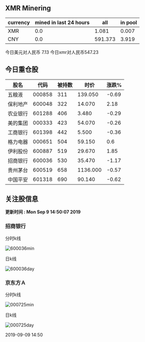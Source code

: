 ## XMR Minering

|currency|mined in last 24 hours|all|in pool|
|---|---|---|---|
|XMR|0.0|1.081|0.007|
|CNY|0.0|591.373|3.919|

今日美元对人民币 7.13	今日xmr对人民币547.23


## 今日重仓股 

|股名|代码|被持数|时价|涨跌%|
|---|---|---|---|---|
|五粮液|000858|311|139.050|-0.69|
|保利地产|600048|322|14.070|2.18|
|农业银行|601288|406|3.480|-0.29|
|美的集团|000333|423|54.070|-0.26|
|工商银行|601398|442|5.500|-0.36|
|格力电器|000651|504|59.150|0.6|
|伊利股份|600887|519|29.670|1.85|
|招商银行|600036|530|35.470|-1.17|
|贵州茅台|600519|658|1136.000|-0.57|
|中国平安|601318|690|90.140|-0.62|

## 关注股信息
**更新时间 : Mon Sep  9 14:50:07 2019**
### 招商银行 
分时k线

![600036min](http://image.sinajs.cn/newchart/min/n/sh600036.gif)

日k线

![600036day](http://image.sinajs.cn/newchart/daily/n/sh600036.gif)

### 京东方Ａ 
分时k线

![000725min](http://image.sinajs.cn/newchart/min/n/sz000725.gif)

日k线

![000725day](http://image.sinajs.cn/newchart/daily/n/sz000725.gif)

2019-09-09 14:50